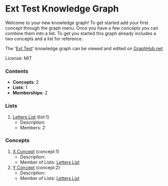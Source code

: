 # Ext Test Knowledge Graph

Welcome to your new knowledge graph! To get started add your first concept through the graph menu. Once you have a few concepts you can combine them into a list. To get you started this graph already includes a two concepts and a list for reference.

The '[Ext Test](https://graphhub.net/ext-test)' knowledge graph can be viewed and edited on [GraphHub.net](https://graphhub.net)

License: MIT
### Contents
- **Concepts**: 2
- **Lists**: 1
- **Memberships**: 2
### Lists
1. [Letters List](/ext-test/list/letters-list?id=1) (list:1)
   - Description: 
   - Members: 2
### Concepts
1. [X Concept](/ext-test/concept/x-concept?id=1) (concept:1)
   - Description: 
   - Member of Lists: [Letters List](/ext-test/list/letters-list?id=1)
1. [Y Concept](/ext-test/concept/y-concept?id=2) (concept:2)
   - Description: 
   - Member of Lists: [Letters List](/ext-test/list/letters-list?id=1)
